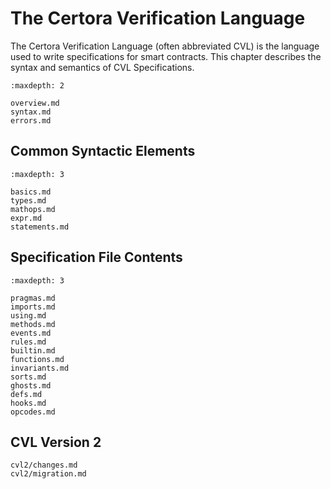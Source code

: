The Certora Verification Language
=================================

The Certora Verification Language (often abbreviated CVL) is the language used
to write specifications for smart contracts.  This chapter describes the syntax
and semantics of CVL Specifications.

```{toctree}
:maxdepth: 2

overview.md
syntax.md
errors.md
```

Common Syntactic Elements
-------------------------

```{toctree}
:maxdepth: 3

basics.md
types.md
mathops.md
expr.md
statements.md
```

Specification File Contents
---------------------------

```{toctree}
:maxdepth: 3

pragmas.md
imports.md
using.md
methods.md
events.md
rules.md
builtin.md
functions.md
invariants.md
sorts.md
ghosts.md
defs.md
hooks.md
opcodes.md
```


CVL Version 2
-------------

```{toctree}
cvl2/changes.md
cvl2/migration.md
```
